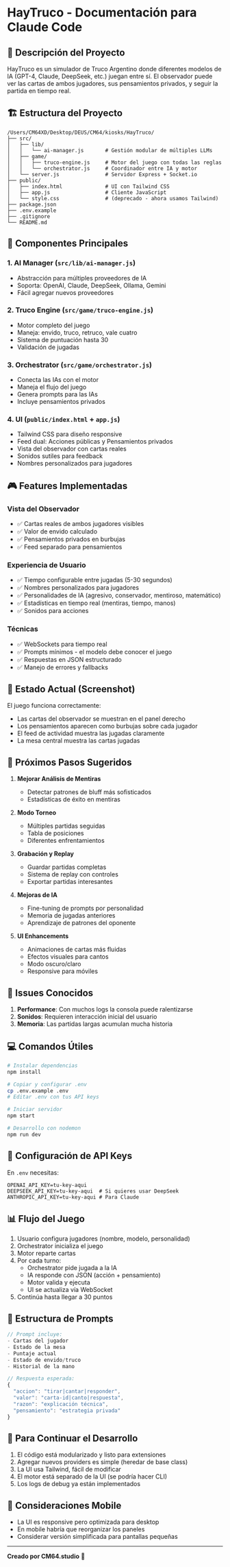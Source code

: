 # HayTruco - Documentación para Claude Code

## 🎯 Descripción del Proyecto

HayTruco es un simulador de Truco Argentino donde diferentes modelos de IA (GPT-4, Claude, DeepSeek, etc.) juegan entre sí. El observador puede ver las cartas de ambos jugadores, sus pensamientos privados, y seguir la partida en tiempo real.

## 🏗️ Estructura del Proyecto

```
/Users/CM64XD/Desktop/DEUS/CM64/kiosks/HayTruco/
├── src/
│   ├── lib/
│   │   └── ai-manager.js       # Gestión modular de múltiples LLMs
│   ├── game/
│   │   ├── truco-engine.js     # Motor del juego con todas las reglas
│   │   └── orchestrator.js     # Coordinador entre IA y motor
│   └── server.js               # Servidor Express + Socket.io
├── public/
│   ├── index.html              # UI con Tailwind CSS
│   ├── app.js                  # Cliente JavaScript
│   └── style.css               # (deprecado - ahora usamos Tailwind)
├── package.json
├── .env.example
├── .gitignore
└── README.md
```

## 🔧 Componentes Principales

### 1. **AI Manager** (`src/lib/ai-manager.js`)
- Abstracción para múltiples proveedores de IA
- Soporta: OpenAI, Claude, DeepSeek, Ollama, Gemini
- Fácil agregar nuevos proveedores

### 2. **Truco Engine** (`src/game/truco-engine.js`)
- Motor completo del juego
- Maneja: envido, truco, retruco, vale cuatro
- Sistema de puntuación hasta 30
- Validación de jugadas

### 3. **Orchestrator** (`src/game/orchestrator.js`)
- Conecta las IAs con el motor
- Maneja el flujo del juego
- Genera prompts para las IAs
- Incluye pensamientos privados

### 4. **UI** (`public/index.html` + `app.js`)
- Tailwind CSS para diseño responsive
- Feed dual: Acciones públicas y Pensamientos privados
- Vista del observador con cartas reales
- Sonidos sutiles para feedback
- Nombres personalizados para jugadores

## 🎮 Features Implementadas

### Vista del Observador
- ✅ Cartas reales de ambos jugadores visibles
- ✅ Valor de envido calculado
- ✅ Pensamientos privados en burbujas
- ✅ Feed separado para pensamientos

### Experiencia de Usuario
- ✅ Tiempo configurable entre jugadas (5-30 segundos)
- ✅ Nombres personalizados para jugadores
- ✅ Personalidades de IA (agresivo, conservador, mentiroso, matemático)
- ✅ Estadísticas en tiempo real (mentiras, tiempo, manos)
- ✅ Sonidos para acciones

### Técnicas
- ✅ WebSockets para tiempo real
- ✅ Prompts mínimos - el modelo debe conocer el juego
- ✅ Respuestas en JSON estructurado
- ✅ Manejo de errores y fallbacks

## 📝 Estado Actual (Screenshot)

El juego funciona correctamente:
- Las cartas del observador se muestran en el panel derecho
- Los pensamientos aparecen como burbujas sobre cada jugador
- El feed de actividad muestra las jugadas claramente
- La mesa central muestra las cartas jugadas

## 🚀 Próximos Pasos Sugeridos

1. **Mejorar Análisis de Mentiras**
   - Detectar patrones de bluff más sofisticados
   - Estadísticas de éxito en mentiras

2. **Modo Torneo**
   - Múltiples partidas seguidas
   - Tabla de posiciones
   - Diferentes enfrentamientos

3. **Grabación y Replay**
   - Guardar partidas completas
   - Sistema de replay con controles
   - Exportar partidas interesantes

4. **Mejoras de IA**
   - Fine-tuning de prompts por personalidad
   - Memoria de jugadas anteriores
   - Aprendizaje de patrones del oponente

5. **UI Enhancements**
   - Animaciones de cartas más fluidas
   - Efectos visuales para cantos
   - Modo oscuro/claro
   - Responsive para móviles

## 🐛 Issues Conocidos

1. **Performance**: Con muchos logs la consola puede ralentizarse
2. **Sonidos**: Requieren interacción inicial del usuario
3. **Memoria**: Las partidas largas acumulan mucha historia

## 💻 Comandos Útiles

```bash
# Instalar dependencias
npm install

# Copiar y configurar .env
cp .env.example .env
# Editar .env con tus API keys

# Iniciar servidor
npm start

# Desarrollo con nodemon
npm run dev
```

## 🔑 Configuración de API Keys

En `.env` necesitas:
```
OPENAI_API_KEY=tu-key-aqui
DEEPSEEK_API_KEY=tu-key-aqui  # Si quieres usar DeepSeek
ANTHROPIC_API_KEY=tu-key-aqui # Para Claude
```

## 📊 Flujo del Juego

1. Usuario configura jugadores (nombre, modelo, personalidad)
2. Orchestrator inicializa el juego
3. Motor reparte cartas
4. Por cada turno:
   - Orchestrator pide jugada a la IA
   - IA responde con JSON (acción + pensamiento)
   - Motor valida y ejecuta
   - UI se actualiza vía WebSocket
5. Continúa hasta llegar a 30 puntos

## 🎯 Estructura de Prompts

```javascript
// Prompt incluye:
- Cartas del jugador
- Estado de la mesa
- Puntaje actual
- Estado de envido/truco
- Historial de la mano

// Respuesta esperada:
{
  "accion": "tirar|cantar|responder",
  "valor": "carta-id|canto|respuesta",
  "razon": "explicación técnica",
  "pensamiento": "estrategia privada"
}
```

## 🔄 Para Continuar el Desarrollo

1. El código está modularizado y listo para extensiones
2. Agregar nuevos providers es simple (heredar de base class)
3. La UI usa Tailwind, fácil de modificar
4. El motor está separado de la UI (se podría hacer CLI)
5. Los logs de debug ya están implementados

## 📱 Consideraciones Mobile

- La UI es responsive pero optimizada para desktop
- En mobile habría que reorganizar los paneles
- Considerar versión simplificada para pantallas pequeñas

---

**Creado por CM64.studio** 🚀
